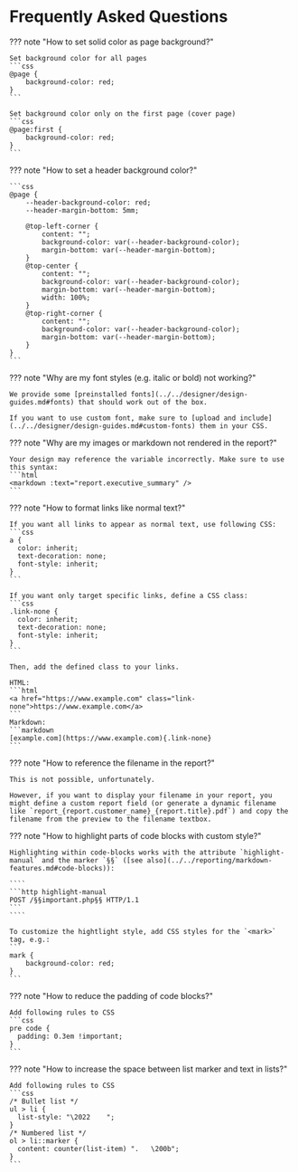 # Frequently Asked Questions

??? note "How to set solid color as page background?"

    Set background color for all pages
    ```css
    @page {
        background-color: red;
    }
    ```

    Set background color only on the first page (cover page)
    ```css
    @page:first {
        background-color: red;
    }
    ```


??? note "How to set a header background color?"

    ```css
    @page {
        --header-background-color: red;
        --header-margin-bottom: 5mm;

        @top-left-corner { 
            content: "";
            background-color: var(--header-background-color); 
            margin-bottom: var(--header-margin-bottom);
        }
        @top-center { 
            content: ""; 
            background-color: var(--header-background-color); 
            margin-bottom: var(--header-margin-bottom);
            width: 100%;
        }
        @top-right-corner { 
            content: "";
            background-color: var(--header-background-color); 
            margin-bottom: var(--header-margin-bottom); 
        }
    }
    ```

??? note "Why are my font styles (e.g. italic or bold) not working?"

    We provide some [preinstalled fonts](../../designer/design-guides.md#fonts) that should work out of the box.

    If you want to use custom font, make sure to [upload and include](../../designer/design-guides.md#custom-fonts) them in your CSS.


??? note "Why are my images or markdown not rendered in the report?"

    Your design may reference the variable incorrectly. Make sure to use this syntax:
    ```html
    <markdown :text="report.executive_summary" />
    ```

??? note "How to format links like normal text?"

    If you want all links to appear as normal text, use following CSS:
    ```css
    a {
      color: inherit;
      text-decoration: none;
      font-style: inherit;
    }
    ```

    If you want only target specific links, define a CSS class:
    ```css
    .link-none {
      color: inherit;
      text-decoration: none;
      font-style: inherit;
    }
    ```

    Then, add the defined class to your links.
    
    HTML:
    ```html
    <a href="https://www.example.com" class="link-none">https://www.example.com</a>
    ```
    Markdown:
    ```markdown
    [example.com](https://www.example.com){.link-none}
    ```


??? note "How to reference the filename in the report?"

    This is not possible, unfortunately.

    However, if you want to display your filename in your report, you might define a custom report field (or generate a dynamic filename like `report_{report.customer_name}_{report.title}.pdf`) and copy the filename from the preview to the filename textbox.


??? note "How to highlight parts of code blocks with custom style?"

    Highlighting within code-blocks works with the attribute `highlight-manual` and the marker `§§` ([see also](../../reporting/markdown-features.md#code-blocks)):

    ````
    ```http highlight-manual
    POST /§§important.php§§ HTTP/1.1
    ```
    ````

    To customize the hightlight style, add CSS styles for the `<mark>` tag, e.g.:
    ```
    mark {
        background-color: red;
    }
    ```

??? note "How to reduce the padding of code blocks?"

    Add following rules to CSS
    ```css
    pre code {
      padding: 0.3em !important;
    }
    ```


??? note "How to increase the space between list marker and text in lists?"

    Add following rules to CSS
    ```css
    /* Bullet list */
    ul > li {
      list-style: "\2022    ";
    }
    /* Numbered list */
    ol > li::marker {
      content: counter(list-item) ".   \200b";
    }
    ```
